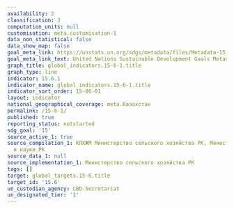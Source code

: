 ```yaml
---
availability: 2
classification: 3
computation_units: null
customisation: meta.customisation-1
data_non_statistical: false
data_show_map: false
goal_meta_link: https://unstats.un.org/sdgs/metadata/files/Metadata-15-06-01.pdf
goal_meta_link_text: United Nations Sustainable Development Goals Metadata (pdf 456kB)
graph_title: global_indicators.15-6-1.title
graph_type: line
indicator: 15.6.1
indicator_name: global_indicators.15-6-1.title
indicator_sort_order: 15-06-01
layout: indicator
national_geographical_coverage: meta.Казахстан
permalink: /15-6-1/
published: true
reporting_status: notstarted
sdg_goal: '15'
source_active_1: true
source_compilation_1: КЛХЖМ Министерство сельского хозяйства РК, Министерство образования
  и науки РК
source_data_1: null
source_implementation_1: Министерство сельского хозяйства РК
tags: []
target: global_targets.15-6.title
target_id: '15.6'
un_custodian_agency: CBD-Secretariat
un_designated_tier: '1'
---
```

